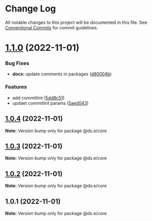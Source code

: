 # Change Log

All notable changes to this project will be documented in this file.
See [Conventional Commits](https://conventionalcommits.org) for commit guidelines.

# [1.1.0](https://github.com/srikarst/core/compare/v1.0.4...v1.1.0) (2022-11-01)


### Bug Fixes

* **docs:** update comments in packages ([d80004b](https://github.com/srikarst/core/commit/d80004b2735b336f2d7c7816925efcd76557ea22))


### Features

* add commitlint ([5dd8c51](https://github.com/srikarst/core/commit/5dd8c51116cee36806f408ad3dc5609a7fef2c7d))
* updaet commitlint params ([5aed043](https://github.com/srikarst/core/commit/5aed043b13ef749dba478f0cec8ba8c86487ca7a))





## [1.0.4](https://github.com/srikarst/core/compare/v1.0.3...v1.0.4) (2022-11-01)

**Note:** Version bump only for package @ds.e/core





## [1.0.3](https://github.com/srikarst/core/compare/v1.0.2...v1.0.3) (2022-11-01)

**Note:** Version bump only for package @ds.e/core





## [1.0.2](https://github.com/srikarst/core/compare/v1.0.1...v1.0.2) (2022-11-01)

**Note:** Version bump only for package @ds.e/core





## 1.0.1 (2022-11-01)

**Note:** Version bump only for package @ds.e/core
